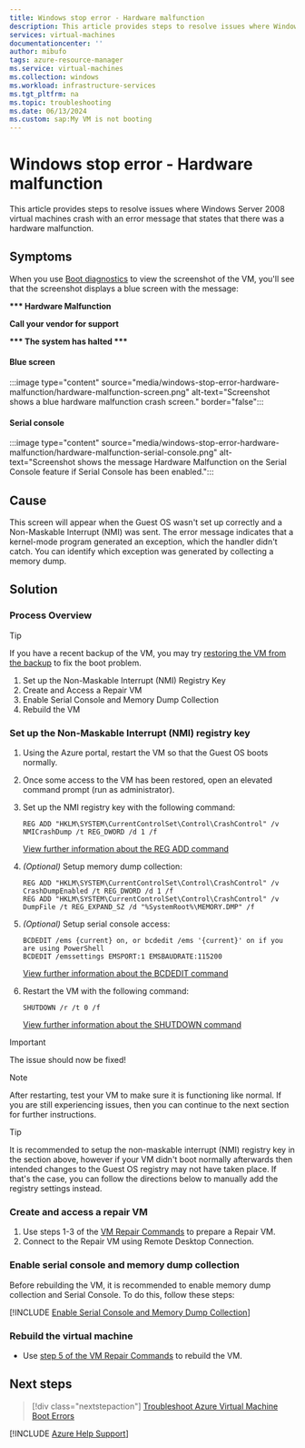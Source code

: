 ```yaml
---
title: Windows stop error - Hardware malfunction
description: This article provides steps to resolve issues where Windows Server 2008 virtual machines crash with an error message that states that there was a hardware malfunction.
services: virtual-machines
documentationcenter: ''
author: mibufo
tags: azure-resource-manager
ms.service: virtual-machines
ms.collection: windows
ms.workload: infrastructure-services
ms.tgt_pltfrm: na
ms.topic: troubleshooting
ms.date: 06/13/2024
ms.custom: sap:My VM is not booting
---
```


# Windows stop error - Hardware malfunction

This article provides steps to resolve issues where Windows Server 2008 virtual machines crash with an error message that states that there was a hardware malfunction.

## Symptoms

When you use [Boot diagnostics](./boot-diagnostics.md) to view the screenshot of the VM, you'll see that the screenshot displays a blue screen with the message:

**\*\*\* Hardware Malfunction**

**Call your vendor for support**

**\*\*\* The system has halted \*\*\***

#### Blue screen

:::image type="content" source="media/windows-stop-error-hardware-malfunction/hardware-malfunction-screen.png" alt-text="Screenshot shows a blue hardware malfunction crash screen." border="false":::

#### Serial console

:::image type="content" source="media/windows-stop-error-hardware-malfunction/hardware-malfunction-serial-console.png" alt-text="Screenshot shows the message Hardware Malfunction on the Serial Console feature if Serial Console has been enabled.":::

## Cause

This screen will appear when the Guest OS wasn't set up correctly and a Non-Maskable Interrupt (NMI) was sent. The error message indicates that a kernel-mode program generated an exception, which the handler didn't catch. You can identify which exception was generated by collecting a memory dump.

## Solution

### Process Overview

> [!TIP]
> If you have a recent backup of the VM, you may try [restoring the VM from the backup](/azure/backup/backup-azure-arm-restore-vms) to fix the boot problem.

1. Set up the Non-Maskable Interrupt (NMI) Registry Key
2. Create and Access a Repair VM
3. Enable Serial Console and Memory Dump Collection
4. Rebuild the VM

### Set up the Non-Maskable Interrupt (NMI) registry key

1. Using the Azure portal, restart the VM so that the Guest OS boots normally.
2. Once some access to the VM has been restored, open an elevated command prompt (run as administrator).
3. Set up the NMI registry key with the following command:

    ```console
    REG ADD "HKLM\SYSTEM\CurrentControlSet\Control\CrashControl" /v NMICrashDump /t REG_DWORD /d 1 /f
    ```

    [View further information about the REG ADD command](/windows-server/administration/windows-commands/reg-add)
4. *(Optional)* Setup memory dump collection:

    ```console
    REG ADD "HKLM\SYSTEM\CurrentControlSet\Control\CrashControl" /v CrashDumpEnabled /t REG_DWORD /d 1 /f  
    REG ADD "HKLM\SYSTEM\CurrentControlSet\Control\CrashControl" /v DumpFile /t REG_EXPAND_SZ /d "%SystemRoot%\MEMORY.DMP" /f 

    ```

5. *(Optional)* Setup serial console access:

    ```console
    BCDEDIT /ems {current} on, or bcdedit /ems '{current}' on if you are using PowerShell
    BCDEDIT /emssettings EMSPORT:1 EMSBAUDRATE:115200 
    ```

    [View further information about the BCDEDIT command](/windows-server/administration/windows-commands/bcdedit)
6. Restart the VM with the following command:

    ```console
    SHUTDOWN /r /t 0 /f 
    ```

    [View further information about the SHUTDOWN command](/windows-server/administration/windows-commands/shutdown)

> [!IMPORTANT]
> The issue should now be fixed!

> [!NOTE]
> After restarting, test your VM to make sure it is functioning like normal. If you are still experiencing issues, then you can continue to the next section for further instructions.

> [!TIP]
> It is recommended to setup the non-maskable interrupt (NMI) registry key in the section above, however if your VM didn't boot normally afterwards then intended changes to the Guest OS registry may not have taken place. If that's the case, you can follow the directions below to manually add the registry settings instead.

### Create and access a repair VM

1. Use steps 1-3 of the [VM Repair Commands](./repair-windows-vm-using-azure-virtual-machine-repair-commands.md) to prepare a Repair VM.
2. Connect to the Repair VM using Remote Desktop Connection.

### Enable serial console and memory dump collection

Before rebuilding the VM, it is recommended to enable memory dump collection and Serial Console. To do this, follow these steps:

[!INCLUDE [Enable Serial Console and Memory Dump Collection](../../../includes/azure/enable-serial-console-memory-dump-collection.md)]

### Rebuild the virtual machine

* Use [step 5 of the VM Repair Commands](./repair-windows-vm-using-azure-virtual-machine-repair-commands.md#repair-process-example) to rebuild the VM.

## Next steps

> [!div class="nextstepaction"]
> [Troubleshoot Azure Virtual Machine Boot Errors](./boot-error-troubleshoot.md)

[!INCLUDE [Azure Help Support](../../../includes/azure-help-support.md)]
